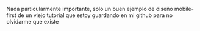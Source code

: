 Nada particularmente importante, solo un buen ejemplo de diseño mobile-first de un viejo tutorial que estoy guardando en mi github para no olvidarme que existe